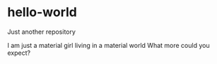 # hello-world
Just another repository

I am just a material girl living in a material world
What more could you expect?

